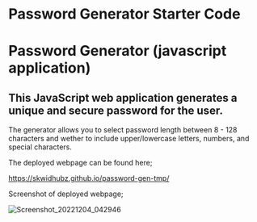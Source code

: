 # Password Generator Starter Code
# Password Generator (javascript application)

## This JavaScript web application generates a unique and secure password for the user.

The generator allows you to select password length between 8 - 128 characters and wether to include upper/lowercase letters, numbers, and special characters.

The deployed webpage can be found here;

https://skwidhubz.github.io/password-gen-tmp/

Screenshot of deployed webpage;

![Screenshot_20221204_042946](https://user-images.githubusercontent.com/81959922/205476219-bb2c6f34-ec21-40d1-a237-6a3efe90574e.png)

